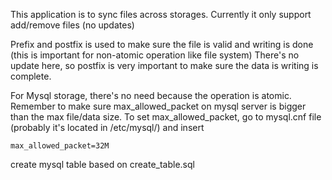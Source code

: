 This application is to sync files across storages.
Currently it only support add/remove files (no updates)

Prefix and postfix is used to make sure the file is valid and writing is done (this is important for non-atomic operation like file system)
There's no update here, so postfix is very important to make sure the data is writing is complete.


For Mysql storage, there's no need because the operation is atomic.
Remember to make sure max_allowed_packet on mysql server is bigger than the max file/data size.
To set max_allowed_packet, go to mysql.cnf file (probably it's located in /etc/mysql/) and insert
```
max_allowed_packet=32M
```
create mysql table based on create_table.sql
